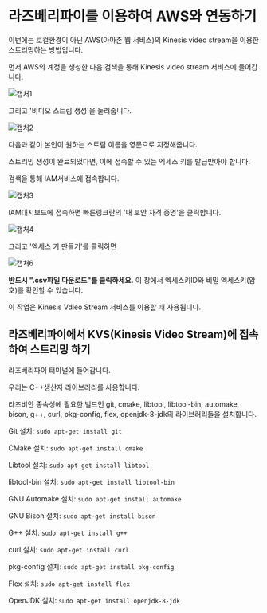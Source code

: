 # 라즈베리파이를 이용하여 AWS와 연동하기

이번에는 로컬환경이 아닌 AWS(아마존 웹 서비스)의 Kinesis video stream을 이용한 스트리밍하는 방법입니다.

먼저 AWS의 계정을 생성한 다음 검색을 통해 Kinesis video stream 서비스에 들어갑니다.

![캡처1](https://user-images.githubusercontent.com/77596373/133746135-399d991e-2b01-4dd6-8a21-1e42086b7878.PNG)

그리고 '비디오 스트림 생성'을 눌러줍니다.

![캡처2](https://user-images.githubusercontent.com/77596373/133746317-2d558bf1-ab4c-4186-9728-421be3aa2d4b.PNG)

다음과 같이 본인이 원하는 스트림 이름을 영문으로 지정해줍니다. 

스트리밍 생성이 완료되었다면, 이에 접속할 수 있는 엑세스 키를 발급받아야 합니다.

검색을 통해 IAM서비스에 접속합니다.

![캡처3](https://user-images.githubusercontent.com/77596373/133746497-d96a2b86-aea0-451a-8092-6662f532eb6e.PNG)

IAM대시보드에 접속하면 빠른링크란의 '내 보안 자격 증명'을 클릭합니다.

![캡처4](https://user-images.githubusercontent.com/77596373/133746611-a12afa41-efe7-4b6a-9e25-26fc5ab33987.PNG)

그리고 '엑세스 키 만들기'를 클릭하면 

![캡처6](https://user-images.githubusercontent.com/77596373/133746822-6b9644ff-bfec-49e1-a420-f153082241fe.PNG)

**반드시 ".csv파일 다운로드"를 클릭하세요.**
이 창에서 엑세스키ID와 비밀 엑세스키(암호)를 확인할 수 있습니다.

이 작업은 Kinesis Vdieo Stream 서비스를 이용할 때 사용됩니다.

## 라즈베리파이에서 KVS(Kinesis Video Stream)에 접속하여 스트리밍 하기

라즈베리파이 터미널에 들어갑니다.

우리는 C++생산자 라이브러리를 사용합니다.

라즈비안 종속성에 필요한 빌드인 git, cmake, libtool, libtool-bin, automake, bison, g++, curl, pkg-config, flex, openjdk-8-jdk의 라이브러리들을 설치합니다.

Git 설치: ```sudo apt-get install git```

CMake 설치: ```sudo apt-get install cmake```

Libtool 설치: ```sudo apt-get install libtool```

libtool-bin 설치: ```sudo apt-get install libtool-bin```

GNU Automake 설치: ```sudo apt-get install automake```

GNU Bison 설치: ```sudo apt-get install bison```

G++ 설치: ```sudo apt-get install g++```

curl 설치: ```sudo apt-get install curl```

pkg-config 설치: ```sudo apt-get install pkg-config```

Flex 설치: ```sudo apt-get install flex```

OpenJDK 설치: ```sudo apt-get install openjdk-8-jdk```
